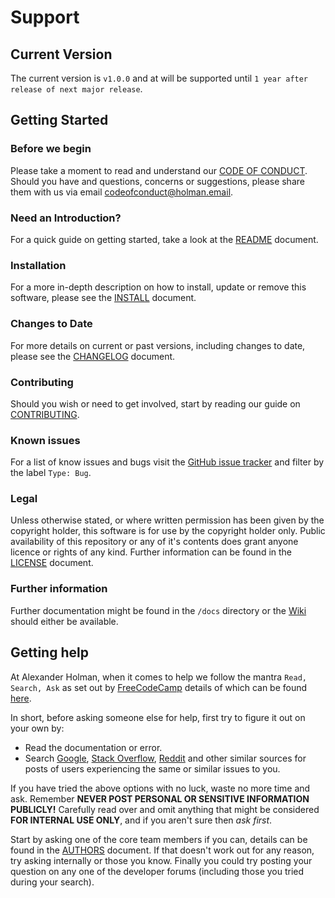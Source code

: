 <!-- Written by Alexander Holman 19/08/2019 -->
<!--
This document should offer information of where to look for guidance as well as what version of the software are 
currently support and until when. It is written to be used with most internal projects, but as per the other documents 
feel free to adapt it to fit your needs, adding, modifying and removing as necessary.
-->

# Support

## Current Version
The current version is `v1.0.0` and at will be supported until `1 year after release of next major release`.

<!-- ## Other Supported Versions -->
<!-- EXAMPLE START -->
<!--| Version  | End date            |
|----------|---------------------|
| v#.#.#-a | 1970-01-01 00:00:00 |
| v#.#.#-b | 1971-01-01 00:00:00 |
| v#.#.#-C | 1972-01-01 00:00:00 |-->
<!--  EXAMPLE END -->
<!-- Should no other versions exist yet, just comment this section out until needed -->

## Getting Started

### Before we begin
Please take a moment to read and understand our [CODE OF CONDUCT](/CODE_OF_CONDUCT.md). Should you have and questions, 
concerns or suggestions, please share them with us via email [codeofconduct@holman.email](mailto:codeofconduct@holman.email).

### Need an Introduction?
For a quick guide on getting started, take a look at the [README](/README.md) document.

### Installation
For a more in-depth description on how to install, update or remove this software, please see the [INSTALL](/INSTALL.md) 
document.

### Changes to Date
For more details on current or past versions, including changes to date, please see the [CHANGELOG](/CHANGELOG.md) 
document.

### Contributing
Should you wish or need to get involved, start by reading our guide on [CONTRIBUTING](/.github/CONTRIBUTING.md).

### Known issues
For a list of know issues and bugs visit the [GitHub issue tracker](https://github.com/alexanderholman/enki/issues) 
and filter by the label `Type: Bug`.

### Legal
Unless otherwise stated, or where written permission has been given by the copyright holder, this software is for use 
by the copyright holder only. Public availability of this repository or any of it's contents does grant anyone licence 
or rights of any kind. Further information can be found in the [LICENSE](/LICENSE) document.

### Further information
Further documentation might be found in the `/docs` directory or the [Wiki](https://github.com/alexanderholman/enki/wiki) 
should either be available.

## Getting help
At Alexander Holman, when it comes to help we follow the mantra `Read, Search, Ask` as set out by [FreeCodeCamp](https://medium.freecodecamp.org) 
details of which can be found [here](https://medium.freecodecamp.org/read-search-dont-be-afraid-to-ask-743a23c411b4). 

In short, before asking someone else for help, first try to figure it out on your own by:
* Read the documentation or error.
* Search [Google](https://google.com), [Stack Overflow](https://stackoverflow.com), [Reddit](https://reddit.com) and 
other similar sources for posts of users experiencing the same or similar issues to you.

If you have tried the above options with no luck, waste no more time and ask. Remember **NEVER POST PERSONAL OR 
SENSITIVE INFORMATION PUBLICLY!** Carefully read over and omit anything that might be considered **FOR INTERNAL USE 
ONLY**, and if you aren't sure then *ask first*.

Start by asking one of the core team members if you can, details can be found in the [AUTHORS](/AUTHORS.md) document. 
If that doesn't work out for any reason, try asking internally or those you know. Finally you could try posting your 
question on any one of the developer forums (including those you tried during your search).